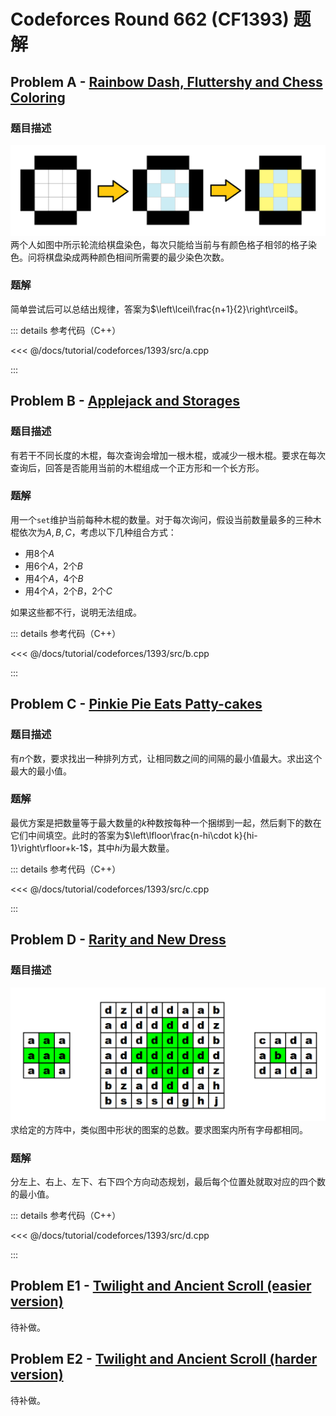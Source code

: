 # Codeforces Round 662 (CF1393) 题解

## Problem A - [Rainbow Dash, Fluttershy and Chess Coloring](https://codeforces.com/contest/1393/problem/A)

### 题目描述

![CF1393A题图](./e5420b08d683599c5a505eb1da2eb39b.png)
两个人如图中所示轮流给棋盘染色，每次只能给当前与有颜色格子相邻的格子染色。问将棋盘染成两种颜色相间所需要的最少染色次数。

### 题解

简单尝试后可以总结出规律，答案为$\left\lceil\frac{n+1}{2}\right\rceil$。

::: details 参考代码（C++）

<<< @/docs/tutorial/codeforces/1393/src/a.cpp

:::

## Problem B - [Applejack and Storages](https://codeforces.com/contest/1393/problem/B)

### 题目描述

有若干不同长度的木棍，每次查询会增加一根木棍，或减少一根木棍。要求在每次查询后，回答是否能用当前的木棍组成一个正方形和一个长方形。

### 题解

用一个`set`维护当前每种木棍的数量。对于每次询问，假设当前数量最多的三种木棍依次为$A,B,C$，考虑以下几种组合方式：

- 用$8$个$A$
- 用$6$个$A$，$2$个$B$
- 用$4$个$A$，$4$个$B$
- 用$4$个$A$，$2$个$B$，$2$个$C$

如果这些都不行，说明无法组成。

::: details 参考代码（C++）

<<< @/docs/tutorial/codeforces/1393/src/b.cpp

:::

## Problem C - [Pinkie Pie Eats Patty-cakes](https://codeforces.com/contest/1393/problem/C)

### 题目描述

有$n$个数，要求找出一种排列方式，让相同数之间的间隔的最小值最大。求出这个最大的最小值。

### 题解

最优方案是把数量等于最大数量的$k$种数按每种一个捆绑到一起，然后剩下的数在它们中间填空。此时的答案为$\left\lfloor\frac{n-hi\cdot k}{hi-1}\right\rfloor+k-1$，其中$hi$为最大数量。

::: details 参考代码（C++）

<<< @/docs/tutorial/codeforces/1393/src/c.cpp

:::

## Problem D - [Rarity and New Dress](https://codeforces.com/contest/1393/problem/D)

### 题目描述

![CF1393D题图](./0b9d7fa449d6d997137a83d75815bac1.png)
求给定的方阵中，类似图中形状的图案的总数。要求图案内所有字母都相同。

### 题解

分左上、右上、左下、右下四个方向动态规划，最后每个位置处就取对应的四个数的最小值。

::: details 参考代码（C++）

<<< @/docs/tutorial/codeforces/1393/src/d.cpp

:::

## Problem E1 - [Twilight and Ancient Scroll (easier version)](https://codeforces.com/contest/1393/problem/E1)

待补做。

## Problem E2 - [Twilight and Ancient Scroll (harder version)](https://codeforces.com/contest/1393/problem/E2)

待补做。
